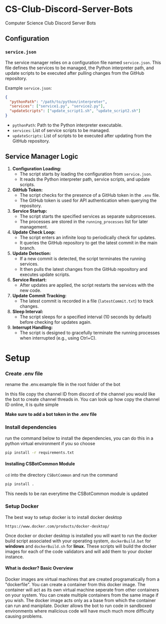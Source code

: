 # CS-Club-Discord-Server-Bots

Computer Science Club Discord Server Bots

## Configuration

### `service.json`

The service manager relies on a configuration file named `service.json`. This file defines the services to be managed, the Python interpreter path, and update scripts to be executed after pulling changes from the GitHub repository.

Example `service.json`:

```json
{
  "pythonPath": "/path/to/python/interpreter",
  "services": ["service1.py", "service2.py"],
  "updateScripts": ["update_script1.sh", "update_script2.sh"]
}
```

* `pythonPath`: Path to the Python interpreter executable.
* `services`: List of service scripts to be managed.
* `updateScripts`: List of scripts to be executed after updating from the GitHub repository.

## Service Manager Logic

1. **Configuration Loading:**
   * The script starts by loading the configuration from `service.json`.
   * It reads the Python interpreter path, service scripts, and update scripts.
2. **GitHub Token:**
   * The script checks for the presence of a GitHub token in the `.env` file.
   * The GitHub token is used for API authentication when querying the repository.
3. **Service Startup:**
   * The script starts the specified services as separate subprocesses.
   * The processes are stored in the `running_processes` list for later management.
4. **Update Check Loop:**
   * The script enters an infinite loop to periodically check for updates.
   * It queries the GitHub repository to get the latest commit in the main branch.
5. **Update Detection:**
   * If a new commit is detected, the script terminates the running services.
   * It then pulls the latest changes from the GitHub repository and executes update scripts.
6. **Service Restart:**
   * After updates are applied, the script restarts the services with the new code.
7. **Update Commit Tracking:**
   * The latest commit is recorded in a file (`latestCommit.txt`) to track changes.
8. **Sleep Interval:**
   * The script sleeps for a specified interval (10 seconds by default) before checking for updates again.
9. **Interrupt Handling:**
   * The script is designed to gracefully terminate the running processes when interrupted (e.g., using Ctrl+C).

# Setup

### Create .env file

rename the .env.example file in the root folder of the bot

In this file copy the channel ID from discord of the channel you would like the bot to create channel threads in. You can look up how copy the channel ID online, it is quite simple

**Make sure to add a bot token in the .env file**

### Install dependencies

run the command below to install the dependencies, you can do this in a python virtual environment if you so choose

```bash
pip install -r requirements.txt
```

#### Installing CSBotCommon Module

`cd` into the directory `CSBotCommon` and run the command

```bash
pip install .
```

This needs to be ran everytime the CSBotCommon module is updated

### Setup Docker

The best way to setup docker is to install docker desktop

```
https://www.docker.com/products/docker-desktop/
```

Once docker or docker desktop is installed you will want to run the docker build script associated with your operating system, `dockerBuild.bat` for **windows** and `dockerBuild.sh` for **linux.** These scripts will build the docker images for each of the code validators and will add them to your docker instance.

#### What is docker? Basic Overview

Docker images are virtual machines that are created programatically from a "dockerfile". You can create a container from this docker image. The container will act as its own virtual machine seperate from other containers on your system. You can create multiple containers from the same image if you wish. The docker image acts only as a base from which the container can run and manipilate. Docker allows the bot to run code in sandboxed environments where malicious code will have much much more difficulty causing problems.
